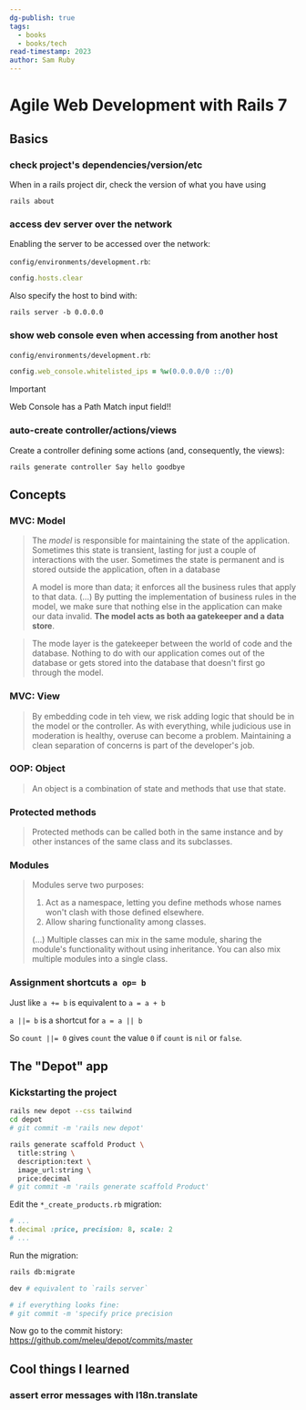 ```yaml
---
dg-publish: true
tags:
  - books
  - books/tech
read-timestamp: 2023
author: Sam Ruby
---
```


# Agile Web Development with Rails 7


## Basics

### check project's dependencies/version/etc

When in a rails project dir, check the version of what you have using
```
rails about
```


### access dev server over the network

Enabling the server to be accessed over the network:

`config/environments/development.rb`:
```ruby
config.hosts.clear
```

Also specify the host to bind with:
```
rails server -b 0.0.0.0
```


### show web console even when accessing from another host

`config/environments/development.rb`:
```ruby
config.web_console.whitelisted_ips = %w(0.0.0.0/0 ::/0)
```

> [!important]
> Web Console has a Path Match input field!!

### auto-create controller/actions/views

Create a controller defining some actions (and, consequently, the views):
```
rails generate controller Say hello goodbye
```


## Concepts

### MVC: Model

> The *model* is responsible for maintaining the state of the application. Sometimes this state is transient, lasting for just a couple of interactions with the user. Sometimes the state is permanent and is stored outside the application, often in a database
> 
> A model is more than data; it enforces all the business rules that apply to that data. (...) By putting the implementation of business rules in the model, we make sure that nothing else in the application can make our data invalid. **The model acts as both aa gatekeeper and a data store**.

> The mode layer is the gatekeeper between the world of code and the database. Nothing to do with our application comes out of the database or gets stored into the database that doesn't first go through the model.




### MVC: View

> By embedding code in teh view, we risk adding logic that should be in the model or the controller. As with everything, while judicious use in moderation is healthy, overuse can become a problem. Maintaining a clean separation of concerns is part of the developer's job.


### OOP: Object

> An object is a combination of state and methods that use that state.


### Protected methods

> Protected methods can be called both in the same instance and by other instances of the same class and its subclasses.


### Modules

> Modules serve two purposes:
>
>1. Act as a namespace, letting you define methods whose names won't clash with those defined elsewhere.
>2. Allow sharing functionality among classes.
>
> (...) Multiple classes can mix in the same module, sharing the module's functionality without using inheritance. You can also mix multiple modules into a single class.


### Assignment shortcuts `a op= b`

Just like `a += b` is equivalent to `a = a + b`

`a ||= b` is a shortcut for `a = a || b`

So `count ||= 0` gives `count` the value `0` if `count` is `nil` or `false`.



## The "Depot" app

### Kickstarting the project

```sh
rails new depot --css tailwind
cd depot
# git commit -m 'rails new depot'

rails generate scaffold Product \
  title:string \
  description:text \
  image_url:string \
  price:decimal
# git commit -m 'rails generate scaffold Product'
```

Edit the `*_create_products.rb` migration:
```ruby
# ...
t.decimal :price, precision: 8, scale: 2
# ...
```

Run the migration:
```sh
rails db:migrate

dev # equivalent to `rails server`

# if everything looks fine:
# git commit -m 'specify price precision
```

Now go to the commit history: <https://github.com/meleu/depot/commits/master>







## Cool things I learned

### assert error messages with I18n.translate

